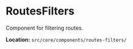 # RoutesFilters

Component for filtering routes.

**Location:** `src/core/components/routes-filters/`
